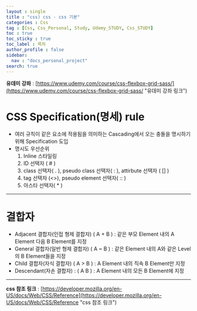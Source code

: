 ```yaml
---
layout : single
title : "css) css - css 기본"
categories : Css
tag : [Css, Css_Personal, Study, Udemy_STUDY, Css_STUDY]
toc : true
toc_sticky : true
toc_label : 목차
author_profile : false
sidebar:
  nav : "docs_personal_project"
search: true
---
```

**유데미 강좌** : [https://www.udemy.com/course/css-flexbox-grid-sass/](https://www.udemy.com/course/css-flexbox-grid-sass/ "유데미 강좌 링크")
# CSS Specification(명세) rule
- 여러 규칙이 같은 요소에 적용됨을 의미하는 Cascading에서 오는 충돌을 명시하기 위해 Specification 도입
- 명시도 우선순위
  1. Inline 스타일링
  2. ID 선택자 ( # )
  3. class 선택자( . ), pseudo class 선택자( : ), attirbute 선택자 ( [] )
  4. tag 선택자 (<>), pseudo element 선택자( :: )
  5. 아스타 선택자( * )
---
# 결합자
- Adjacent 결합자(인접 형제 결합자) ( A + B ) : 같은 부모 Element 내의 A Element 다음 B Element를 지정
- General 결합자(일반 형제 결합자) ( A ~ B ) : 같은 Element 내의 A와 같은 Level의 B Element들을 지정
- Child 결합자(자식 결합자) ( A > B ) : A Element 내의 직속 B Element만 지정
- Descendant(자손 결합자) : ( A B ) : A Element 내의 모든 B Element에 지정
---
**css 참조 링크** : [https://developer.mozilla.org/en-US/docs/Web/CSS/Reference](https://developer.mozilla.org/en-US/docs/Web/CSS/Reference "css 참조 링크")